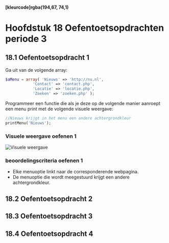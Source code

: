 #### [kleurcode]rgba(194,67, 74,1)

#  Hoofdstuk 18 Oefentoetsopdrachten periode 3

## 18.1 Oefentoetsopdracht 1

Ga uit van de volgende array:
~~~php
$aMenu = array( 'Nieuws' => 'http://nu.nl',
            'Contact' => 'contact.php',
            'Locatie' => 'locatie.php',
            'Zoeken' => 'zoeken.php' );
~~~

Programmeer een functie die als je deze op de volgende manier aanroept een menu print met 
de volgende visuele weergave:

~~~php
//Nieuws krijgt in het menu een andere achtergrondkleur
printMenu('Nieuws');
~~~

### Visuele weergave oefenen 1 

![Visuele weergave](https://github.com/ictacademiekw1c/opdrachten-repository/blob/master/php/p3/images/oefenen1.png?raw=true)

### beoordelingscriteria oefenen 1
- Elke menuoptie linkt naar de corresponderende webpagina.
- De menuoptie die wordt meegestuurd krijgt een andere achtergrondkleur.

## 18.2 Oefentoetsopdracht 2


## 18.3 Oefentoetsopdracht 3


## 18.4 Oefentoetsopdracht 4

